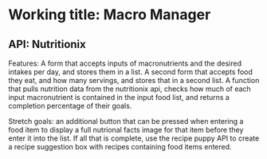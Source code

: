 # Working title: Macro Manager

## API: Nutritionix

Features: A form that accepts inputs of macronutrients and the desired intakes per day, and stores them in a list. A second form that accepts food they eat, and how many servings, and stores that in a second list. A function that pulls nutrition data from the nutritionix api, checks how much of each input macronutrient is contained in the input food list, and returns a completion percentage of their goals.

Stretch goals: an additional button that can be pressed when entering a food item to display a full nutrional facts image for that item before they enter it into the list. If all that is complete, use the recipe puppy API to create a recipe suggestion box with recipes containing food items entered.
